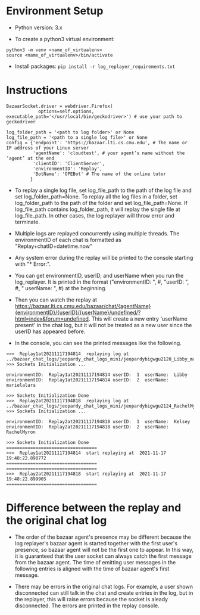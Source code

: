 # Environment Setup

- Python version: 3.x

- To create a python3 virtual environment:
```
python3 -m venv <name_of_virtualenv>
source <name_of_virtualenv>/bin/activate
```
- Install packages:
`pip install -r log_replayer_requirements.txt`

# Instructions
```
BazaarSocket.driver = webdriver.Firefox(
            options=self.options, executable_path='</usr/local/bin/geckodriver>') # use your path to geckodriver

log_folder_path = '<path to log folder>' or None
log_file_path = '<path to a single log file>' or None
config = {'endpoint': 'https://bazaar.lti.cs.cmu.edu', # The name or IP address of your Linux server
          'agentName': 'cloudtest', # your agent’s name without the ‘agent’ at the end
          'clientID': 'ClientServer', 
          'environmentID': 'Replay',
          'BotName': 'OPEBot' # The name of the online tutor
         } 
```

- To replay a single log file, set log_file_path to the path of the log file and set log_folder_path=None. To replay all the log files in a folder, set log_folder_path to the path of the folder and set log_file_path=None. If log_file_path contains log_folder_path, it will replay the single file at log_file_path. In other cases, the log replayer will throw error and terminate. 

- Multiple logs are replayed concurrently using multiple threads. The environmentID of each chat is formatted as "Replay+chatID+datetime.now"

- Any system error during the replay will be printed to the console starting with "* Error:".

- You can get environmentID, userID, and userName when you run the log_replayer. It is printed in the format ("environmentID: ", #, "userID: ", #, " userName: ", #) at the beginning. 

- Then you can watch the replay at https://bazaar.lti.cs.cmu.edu/bazaar/chat/{agentName}{environmentID}/{userID}/{userName}/undefined/?html=index&forum=undefined. This will create a new entry 'userName present' in the chat log, but it will not be treated as a new user since the userID has appeared before.

- In the console, you can see the printed messages like the following.

```
>>>  Replay1at20211117194814  replaying log at  ../bazaar_chat_logs/jeopardy_chat_logs_mini/jeopardybigwgu2120_Libby_marielalara.csv
>>> Sockets Initialization ...

environmentID:  Replay1at20211117194814 userID:  1  userName:  Libby
environmentID:  Replay1at20211117194814 userID:  2  userName:  marielalara

>>> Sockets Initialization Done
>>>  Replay2at20211117194818  replaying log at  ../bazaar_chat_logs/jeopardy_chat_logs_mini/jeopardybigwgu2124_RachelMyron_Kelsey.csv
>>> Sockets Initialization ...

environmentID:  Replay2at20211117194818 userID:  1  userName:  Kelsey
environmentID:  Replay2at20211117194818 userID:  2  userName:  RachelMyron

>>> Sockets Initialization Done
==================================
>>>  Replay1at20211117194814  start replaying at  2021-11-17 19:48:22.898772
==================================
==================================
>>>  Replay2at20211117194818  start replaying at  2021-11-17 19:48:22.899905
==================================
```

# Difference between the replay and the original chat log

- The order of the bazaar agent's presence may be different because the log replayer's bazaar agent is started together with the first user's presence, so bazaar agent will not be the first one to appear. In this way, it is guaranteed that the user socket can always catch the first message from the bazaar agent. The time of emitting user messages in the following entries is aligned with the time of bazaar agent's first message. 

- There may be errors in the original chat logs. For example, a user shown disconnected can still talk in the chat and create entries in the log, but in the replayer, this will raise errors because the socket is aleady disconnected. The errors are printed in the replay console. 

